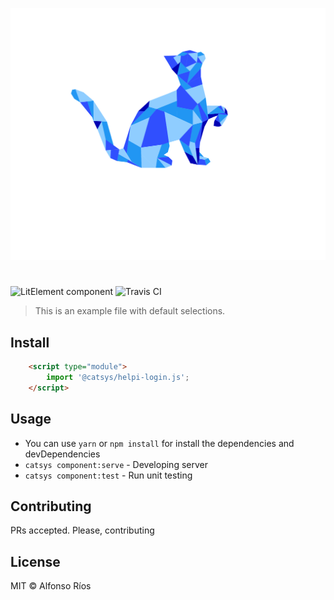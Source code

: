![helpi-login screenshot](helpi-login.svg)
# <helpi-login>

![LitElement component](https://img.shields.io/badge/litElement-component-blue.svg)
![Travis CI](https://travis-ci.org/github_username/helpi-login.svg?branch=master)

> This is an example file with default selections.

## Install

```html
    <script type="module">
        import '@catsys/helpi-login.js';
    </script>
```

## Usage

- You can use `yarn` or `npm install` for install the dependencies and devDependencies
- `catsys component:serve` - Developing server
- `catsys component:test` - Run unit testing

## Contributing

PRs accepted. Please, contributing

## License

MIT © Alfonso Ríos
